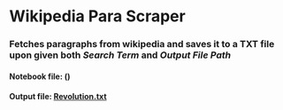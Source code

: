 # Wikipedia Para Scraper

### Fetches paragraphs from wikipedia and saves it to a TXT file upon given both _Search Term_ and _Output File Path_

#### Notebook file: ()
#### Output file: [Revolution.txt](https://github.com/Prof-Awing/JupyterProjects/blob/main/wikipedia_scrape/Revolution.txt)
